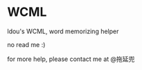 # WCML
ldou's WCML, word memorizing helper

no read me :)

for more help, please contact me at <a herf = "http://weibo.com/larrry">@拖延兜<a>
